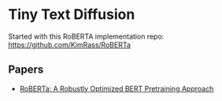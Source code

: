 # Tiny Text Diffusion

Started with this RoBERTA implementation repo: https://github.com/KimRass/RoBERTa

## Papers
- [RoBERTa: A Robustly Optimized BERT Pretraining Approach](https://arxiv.org/pdf/1907.11692.pdf)
